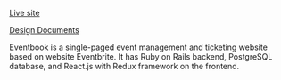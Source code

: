 [Live site](https://event--book.herokuapp.com)

[Design Documents](https://github.com/adikantawala/Eventbook/wiki)

Eventbook is a single-paged event management and ticketing website based on website Eventbrite. It has Ruby on Rails backend, PostgreSQL database, and React.js with Redux framework on the frontend. 

